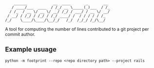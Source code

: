 ```
    ______            __  ____       _       __
   / ____/___  ____  / /_/ __ \_____(_)___  / /_
  / /_  / __ \/ __ \/ __/ /_/ / ___/ / __ \/ __/
 / __/ / /_/ / /_/ / /_/ ____/ /  / / / / / /_
/_/    \____/\____/\__/_/   /_/  /_/_/ /_/\__/
```
A tool for computing the number of lines contributed to a git project per 
commit author.

## Example usuage
`python -m footprint --repo <repo directory path> --project rails`

